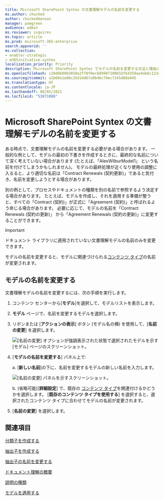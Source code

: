 ```yaml
---
title: Microsoft SharePoint Syntex の文書理解モデルの名前を変更する
ms.author: chucked
author: chuckedmonson
manager: pamgreen
audience: admin
ms.reviewer: ssquires
ms.topic: article
ms.prod: microsoft-365-enterprise
search.appverid: ''
ms.collection:
- enabler-strategic
- m365initiative-syntex
localization_priority: Priority
description: Microsoft SharePoint Syntex でモデルの名前を変更する方法と理由について説明します。
ms.openlocfilehash: c20d0b0903850e2ff0f0ec68990710001bf64350ae4ab6c123cc12f9125e234d
ms.sourcegitcommit: a1b66e1e80c25d14d67a9b46c79ec7245d88e045
ms.translationtype: HT
ms.contentlocale: ja-JP
ms.lasthandoff: 08/05/2021
ms.locfileid: "53871008"
---
```

# <a name="rename-a-model-in-microsoft-sharepoint-syntex"></a>Microsoft SharePoint Syntex の文書理解モデルの名前を変更する

ある時点で、文書理解モデルの名前を変更する必要がある場合があります。 一般的な例として、モデルの最初の下書きを作成するときに、最終的な名前について深く考えていない場合があります (たとえば、「AlexWilburModel1」 という名前を付けてしまうかもしれません)。 モデルの最終処理が近くなり使用の調整に入るると、より適切な名前は「Contract Renewals (契約更新)」であると気付き、名前を変更しようとする場合があります。  

別の例として、プロセスやドキュメントの種類を別の名前で参照するよう決定する場合があります。 たとえば、モデルを作成し、それを適用する準備が整うと、すべての「Contract (契約)」が正式に「Agreement (契約)」と呼ばれるよう命じる場合があります。 必要に応じて、モデルの名前を「Contract Renewals (契約の更新)」 から「Agreement Renewals (契約の更新)」に変更することができます。

> [!IMPORTANT]
> ドキュメント ライブラリに適用されていない文書理解モデルの名前のみを変更できます。 

モデルの名前を変更すると、モデルに関連づけられる[コンテンツ タイプ](/sharepoint/governance/content-type-and-workflow-planning#content-type-overview)の名前が変更されます。

## <a name="rename-a-model"></a>モデルの名前を変更する

文書理解モデルの名前を変更するには、次の手順を実行します。

1. コンテンツ センターから[**モデル**]を選択して、モデルリストを表示します。

2. **モデル** ページで、名前を変更するモデルを選択します。

3. リボンまたは [**アクションの表示**] ボタン (モデル名の横) を使用して、[**名前の変更**] を選択します。 </br>

    ![[名前の変更] オプションが強調表示された状態で選択されたモデルを示す [モデル] ページのスクリーンショット。](../media/content-understanding/select-model-rename-both.png) </br>

4. [**モデルの名前を変更する**] パネル上で: 

   a. [**新しい名前**]の下に、名前を変更するモデルの新しい名前を入力します。</br>

    ![[名前の変更] パネルを示すスクリーンショット。](../media/content-understanding/rename-model-panel.png) </br>

   b. (省略可能)[**詳細設定**] で、既存の [コンテンツ タイプ](/sharepoint/governance/content-type-and-workflow-planning#content-type-overview)を関連付けるかどうかを選択します。 [**既存のコンテンツ タイプを使用する**] を選択すると、選択されたコンテンツ タイプに合わせてモデルの名前が変更されます。

5. [**名前の変更**] を選択します。

## <a name="see-also"></a>関連項目
[分類子を作成する](create-a-classifier.md)

[抽出子を作成する](create-an-extractor.md)

[抽出子の名前を変更する](rename-an-extractor.md)

[ドキュメント理解の概要](document-understanding-overview.md)

[説明の種類](explanation-types-overview.md)

[モデルを適用する](apply-a-model.md) 
